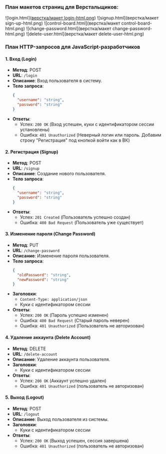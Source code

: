 ### План макетов страниц для Верстальщиков:
![login.html]([верстка/макет login-html.png](https://github.com/ODimash/first-site/blob/main/%D0%B2%D0%B5%D1%80%D1%81%D1%82%D0%BA%D0%B0/%D0%BC%D0%B0%D0%BA%D0%B5%D1%82%20change-password-html.png?raw=true))
![signup.html](верстка/макет sign-up-html.png)
![control-board.html](верстка/макет control-board-html.png)
![change-password.html](верстка/макет change-password-html.png)
![delete-user.html](верстка/макет delete-user-html.png)

### План HTTP-запросов для JavaScript-разработчиков

#### 1. Вход (Login)
- **Метод**: POST
- **URL**: `/login`
- **Описание**: Вход пользователя в систему.
- **Тело запроса**:
  ```json
  {
    "username": "string",
    "password": "string"
  }
  ```
- **Ответы**:
  - Успех: `200 OK` (Вход успешен, куки с идентификатором сессии установлены)
  - Ошибка: `401 Unauthorized` (Неверный логин или пароль. Добавим строку "Регистрация" под кнопкой войти как в ВК)

#### 2. Регистрация (Signup)
- **Метод**: POST
- **URL**: `/signup`
- **Описание**: Создание нового пользователя.
- **Тело запроса**:
  ```json
  {
    "username": "string",
    "password": "string"
  }
  ```
- **Ответы**:
  - Успех: `201 Created` (Пользователь успешно создан)
  - Ошибка: `400 Bad Request` (Пользователь уже существует)


#### 3. Изменение пароля (Change Password)
- **Метод**: PUT
- **URL**: `/change-password`
- **Описание**: Изменение пароля пользователя.
- **Тело запроса**:
  ```json
  {
    "oldPassword": "string",
    "newPassword": "string"
  }
  ```
- **Заголовки**:
  - `Content-Type: application/json`
  - Куки с идентификатором сессии
- **Ответы**:
  - Успех: `200 OK` (Пароль успешно изменен)
  - Ошибка: `400 Bad Request` (Старый пароль неверен)
  - Ошибка: `401 Unauthorized` (Пользователь не авторизован)

#### 4. Удаление аккаунта (Delete Account)
- **Метод**: DELETE
- **URL**: `/delete-account`
- **Описание**: Удаление аккаунта пользователя.
- **Заголовки**:
  - Куки с идентификатором сессии
- **Ответы**:
  - Успех: `200 OK` (Аккаунт успешно удален)
  - Ошибка: `401 Unauthorized` (пользователь не авторизован)

#### 5. Выход (Logout)
- **Метод**: POST
- **URL**: `/logout`
- **Описание**: Выход пользователя из системы.
- **Заголовки**:
  - Куки с идентификатором сессии
- **Ответы**:
  - Успех: `200 OK` (Выход успешен, сессия завершена)
  - Ошибка: `401 Unauthorized` (пользователь не авторизован)

